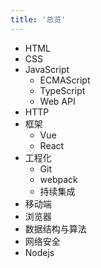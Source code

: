 ```yaml
---
title: '总览'
---
```


- HTML
- CSS
- JavaScript
  - ECMAScript
  - TypeScript
  - Web API
- HTTP
- 框架
  - Vue
  - React
- 工程化
  - Git
  - webpack
  - 持续集成
- 移动端
- 浏览器
- 数据结构与算法
- 网络安全
- Nodejs
